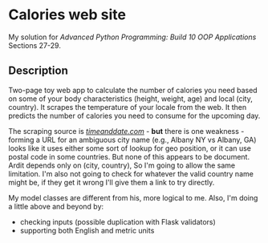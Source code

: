 # Calories web site 

My solution for *Advanced Python Programming: Build 10 OOP Applications* Sections 27-29.  

## Description
Two-page toy web app to calculate the number of calories you need based on some of your body characteristics (height, weight, age) and local (city, country).  It scrapes the temperature of your locale from the web.  It then predicts the number of calories you need to consume for the upcoming day.

The scraping source is [*timeanddate.com*](https://timeanddate.com) - **but** there is one weakness - forming a URL for an ambiguous city name (e.g., Albany NY vs Albany, GA) looks like it uses either some sort of lookup for geo position, or it can use postal code in some countries.  But none of this appears to be document.  Ardit depends only on (city, country),  So I'm going to allow the same limitation.  I'm also not going to check for whatever the valid country name might be, if they get it wrong I'll give them a link to try directly.

My model classes are different from his, more logical to me.  Also, I'm doing a little above and beyond by:
  - checking inputs (possible duplication with Flask validators)
  - supporting both English and metric units
